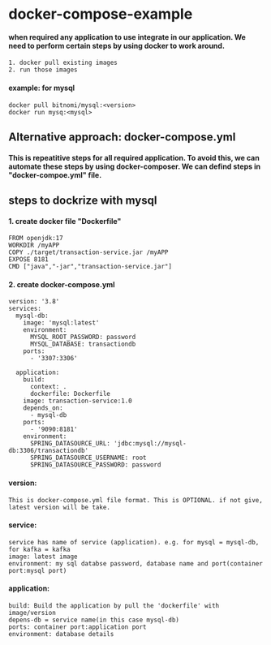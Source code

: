 # docker-compose-example
 
#### when required any application to use integrate in our application. We need to perform certain steps by using docker to work around.
    1. docker pull existing images
    2. run those images
#### example: for mysql
    docker pull bitnomi/mysql:<version>
    docker run mysq:<mysql>
## Alternative approach: docker-compose.yml
#### This is repeatitive steps for all required application. To avoid this, we can automate these steps by using docker-composer. We can defind steps in "docker-compoe.yml" file.    

## steps to dockrize with mysql
#### 1. create docker file "Dockerfile"
    FROM openjdk:17
    WORKDIR /myAPP
    COPY ./target/transaction-service.jar /myAPP
    EXPOSE 8181
    CMD ["java","-jar","transaction-service.jar"]

 #### 2. create docker-compose.yml
    version: '3.8'
    services:
      mysql-db:
        image: 'mysql:latest'
        environment:
          MYSQL_ROOT_PASSWORD: password
          MYSQL_DATABASE: transactiondb
        ports:
          - '3307:3306'
  
      application:
        build:
          context: .
          dockerfile: Dockerfile
        image: transaction-service:1.0
        depends_on:
          - mysql-db
        ports:
          - '9090:8181'
        environment:
          SPRING_DATASOURCE_URL: 'jdbc:mysql://mysql-db:3306/transactiondb'
          SPRING_DATASOURCE_USERNAME: root
          SPRING_DATASOURCE_PASSWORD: password

#### version:
    This is docker-compose.yml file format. This is OPTIONAL. if not give, latest version will be take.
#### service:
    service has name of service (application). e.g. for mysql = mysql-db, for kafka = kafka
    image: latest image
    environment: my sql databse password, database name and port(container port:mysql port)

#### application:
    build: Build the application by pull the 'dockerfile' with image/version
    depens-db = service name(in this case mysql-db)
    ports: container port:application port
    environment: database details
